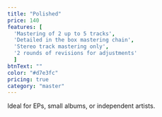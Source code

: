 ```yaml
---
title: "Polished"
price: 140
features: [
  'Mastering of 2 up to 5 tracks', 
  'Detailed in the box mastering chain', 
  'Stereo track mastering only', 
  '2 rounds of revisions for adjustments'
  ]
btnText: ""
color: "#d7e3fc"
pricing: true
category: "master"
---
```


Ideal for EPs, small albums, or independent artists.